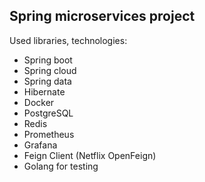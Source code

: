 ## **Spring microservices project**

Used libraries, technologies:
- Spring boot
- Spring cloud
- Spring data
- Hibernate
- Docker
- PostgreSQL
- Redis
- Prometheus
- Grafana
- Feign Client (Netflix OpenFeign)
- Golang for testing
